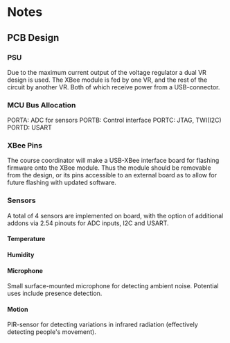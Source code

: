 # Notes

## PCB Design

### PSU
Due to the maximum current output of the voltage regulator a dual VR design is used. The XBee module is fed by one VR, and the rest of the circuit by another VR. Both of which receive power from a USB-connector.

### MCU Bus Allocation
PORTA: ADC for sensors
PORTB: Control interface
PORTC: JTAG, TWI(I2C)
PORTD: USART

### XBee Pins
The course coordinator will make a USB-XBee interface board for flashing firmware onto the XBee module. Thus the module should be removable from the design, or its pins accessible to an external board as to allow for future flashing with updated software.

### Sensors
A total of 4 sensors are implemented on board, with the option of additional addons via 2.54 pinouts for ADC inputs, I2C and USART. 

#### Temperature

#### Humidity

#### Microphone
Small surface-mounted microphone for detecting ambient noise. Potential uses include presence detection. 

#### Motion
PIR-sensor for detecting variations in infrared radiation (effectively detecting people's movement). 